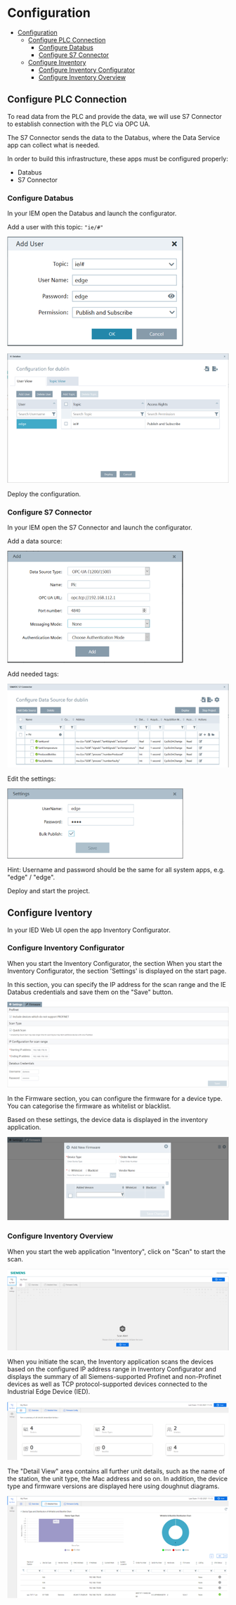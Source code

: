 # Configuration

- [Configuration](#configuration)
  - [Configure PLC Connection](#configure-plc-connection)
    - [Configure Databus](#configure-databus)
    - [Configure S7 Connector](#configure-s7-connector)
  - [Configure Inventory](#configure-Inventory)
    - [Configure Inventory Configurator](#configure-Inventory-configurator)
    - [Configure Inventory Overview](#configure-Inventory-overview)

## Configure PLC Connection

To read data from the PLC and provide the data, we will use S7 Connector to establish connection with the PLC via OPC UA.

The S7 Connector sends the data to the Databus, where the Data Service app can collect what is needed.

In order to build this infrastructure, these apps must be configured properly:

- Databus
- S7 Connector

### Configure Databus

In your IEM open the Databus and launch the configurator.

Add a user with this topic:
`"ie/#"`

![ie_databus_user](graphics/IE_Databus_User.PNG)

![ie_databus](graphics/IE_Databus.PNG)

Deploy the configuration.

### Configure S7 Connector

In your IEM open the S7 Connector and launch the configurator.

Add a data source:

![S7 Connector Data Source](graphics/S7_Connector_Data_Source.PNG)

Add needed tags:

![s7_connector_config](graphics/S7_Connector_Configuration.PNG)

Edit the settings:

![s7_connector_settings](graphics/S7_Connector_Settings.PNG)

Hint: Username and password should be the same for all system apps, e.g. "edge" / "edge".

Deploy and start the project.

## Configure Iventory

In your IED Web UI open the app Inventory Configurator.

### Configure Inventory Configurator

When you start the Inventory Configurator, the section When you start the Inventory Configurator, the section 'Settings' is displayed on the start page. 

In this section, you can specify the IP address for the scan range and the IE Databus credentials and save them on the "Save" button.

![Inventory_Configurator](graphics/Inventory_Configurator.PNG)

In the Firmware section, you can configure the firmware for a device type. You can categorise the firmware as whitelist or blacklist. 

Based on these settings, the device data is displayed in the inventory application.

![Inventory_Configurator_Firmware](graphics/Inventory_Configurator_Firmware.PNG)

### Configure Inventory Overview

When you start the web application "Inventory", click on "Scan" to start the scan.

![Inventory_Overview_Scan](graphics/Inventory_Scan.PNG)

When you initiate the scan, the Inventory application scans the devices based on the configured IP address range in Inventory Configurator and displays the summary of all Siemens-supported Profinet and non-Profinet devices as well as TCP protocol-supported devices connected to the Industrial Edge Device (IED).

![Inventory_Overview_My_Plan](graphics/Inventory_My_Plan.PNG)

The "Detail View" area contains all further unit details, such as the name of the station, the unit type, the Mac address and so on. In addition, the device type and firmware versions are displayed here using doughnut diagrams.

![Inventory_Overview_Detailed_View](graphics/Inventory_Detailed_View.PNG)
